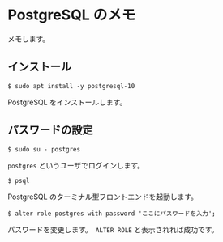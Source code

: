 # PostgreSQL のメモ

メモします。

## インストール

```
$ sudo apt install -y postgresql-10
```

PostgreSQL をインストールします。

## パスワードの設定

```
$ sudo su - postgres
```

`postgres` というユーザでログインします。

```
$ psql 
```

PostgreSQL のターミナル型フロントエンドを起動します。

```
$ alter role postgres with password 'ここにパスワードを入力';
```

パスワードを変更します。　`ALTER ROLE` と表示されれば成功です。
